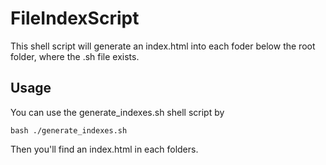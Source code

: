 # FileIndexScript
This shell script will generate an index.html into each foder below the root folder, where the .sh file exists.

## Usage

You can use the generate_indexes.sh shell script by 

```shell
bash ./generate_indexes.sh
```

Then you'll find an index.html in each folders.
